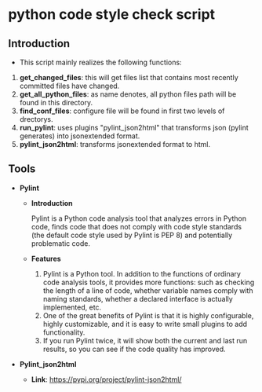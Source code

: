 # python code style check script
## Introduction
- This script mainly realizes the following functions:
1. **get_changed_files**: this will get files list that contains most recently committed files have changed.
2. **get_all_python_files**: as name denotes, all python files path will be found in this directory.
3. **find_conf_files**: configure file will be found in first two levels of drectorys.
4. **run_pylint**: uses plugins "pylint_json2html" that transforms json (pylint generates) into jsonextended format.
5. **pylint_json2html**: transforms jsonextended format to html.

## Tools
- **Pylint**
  - **Introduction**
    
    Pylint is a Python code analysis tool that analyzes errors in Python code, finds code that does not comply with code style standards (the default code style used by Pylint is PEP 8) and potentially problematic code.
  - **Features**
    1. Pylint is a Python tool. In addition to the functions of ordinary code analysis tools, it provides more functions: such as checking the length of a line of code, whether variable names comply with naming standards, whether a declared interface is actually implemented, etc.
    2. One of the great benefits of Pylint is that it is highly configurable, highly customizable, and it is easy to write small plugins to add functionality.
    3. If you run Pylint twice, it will show both the current and last run results, so you can see if the code quality has improved.
      
- **Pylint_json2html**
  - **Link**: https://pypi.org/project/pylint-json2html/
 
